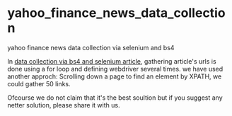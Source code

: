 # yahoo_finance_news_data_collection
yahoo finance news data collection via selenium and bs4

In [data collection via bs4 and selenium article](https://zzhu17.medium.com/web-scraping-yahoo-finance-news-a18f9b20ee8a), gathering article's urls is done using a for loop and defining webdriver several times. we have used another approch: Scrolling down a page to find an element by XPATH, we could gather 50 links.

Ofcourse we do not claim that it's the best soultion but if you suggest any netter solution, please share it with us.
